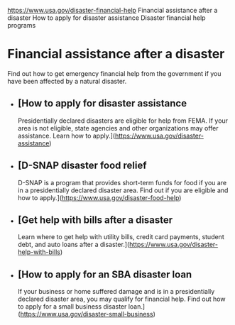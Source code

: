 

https://www.usa.gov/disaster-financial-help
Financial assistance after a disaster
How to apply for disaster assistance
Disaster financial help programs

Financial assistance after a disaster
=====================================

Find out how to get emergency financial help from the government if you have been affected by a natural disaster.

* [How to apply for disaster assistance
  ------------------------------------

  Presidentially declared disasters are eligible for help from FEMA. If your area is not eligible, state agencies and other organizations may offer assistance. Learn how to apply.](https://www.usa.gov/disaster-assistance)
* [D-SNAP disaster food relief
  ---------------------------

  D-SNAP is a program that provides short-term funds for food if you are in a presidentially declared disaster area. Find out if you are eligible and how to apply.](https://www.usa.gov/disaster-food-help)
* [Get help with bills after a disaster
  ------------------------------------

  Learn where to get help with utility bills, credit card payments, student debt, and auto loans after a disaster.](https://www.usa.gov/disaster-help-with-bills)
* [How to apply for an SBA disaster loan
  -------------------------------------

  If your business or home suffered damage and is in a presidentially declared disaster area, you may qualify for financial help. Find out how to apply for a small business disaster loan.](https://www.usa.gov/disaster-small-business)
